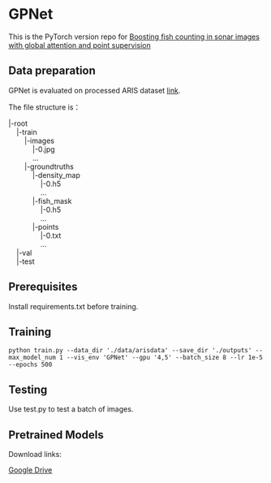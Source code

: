 # GPNet
This is the PyTorch version repo for [Boosting fish counting in sonar images with global attention and point supervision](https://www.sciencedirect.com/science/article/abs/pii/S0952197623012770)

## Data preparation
GPNet is evaluated on processed ARIS dataset [link](https://zenodo.org/records/4717411).

The file structure is：

|-root  
&nbsp;&nbsp;&nbsp;&nbsp;|-train  
&nbsp;&nbsp;&nbsp;&nbsp;&nbsp;&nbsp;&nbsp;&nbsp;|-images  
&nbsp;&nbsp;&nbsp;&nbsp;&nbsp;&nbsp;&nbsp;&nbsp;&nbsp;&nbsp;&nbsp;&nbsp;|-0.jpg  
&nbsp;&nbsp;&nbsp;&nbsp;&nbsp;&nbsp;&nbsp;&nbsp;&nbsp;&nbsp;&nbsp;&nbsp;...  
&nbsp;&nbsp;&nbsp;&nbsp;&nbsp;&nbsp;&nbsp;&nbsp;|-groundtruths  
&nbsp;&nbsp;&nbsp;&nbsp;&nbsp;&nbsp;&nbsp;&nbsp;&nbsp;&nbsp;&nbsp;&nbsp;|-density_map  
&nbsp;&nbsp;&nbsp;&nbsp;&nbsp;&nbsp;&nbsp;&nbsp;&nbsp;&nbsp;&nbsp;&nbsp;&nbsp;&nbsp;&nbsp;&nbsp;|-0.h5  
&nbsp;&nbsp;&nbsp;&nbsp;&nbsp;&nbsp;&nbsp;&nbsp;&nbsp;&nbsp;&nbsp;&nbsp;&nbsp;&nbsp;&nbsp;&nbsp;...  
&nbsp;&nbsp;&nbsp;&nbsp;&nbsp;&nbsp;&nbsp;&nbsp;&nbsp;&nbsp;&nbsp;&nbsp;|-fish_mask   
&nbsp;&nbsp;&nbsp;&nbsp;&nbsp;&nbsp;&nbsp;&nbsp;&nbsp;&nbsp;&nbsp;&nbsp;&nbsp;&nbsp;&nbsp;&nbsp;|-0.h5  
&nbsp;&nbsp;&nbsp;&nbsp;&nbsp;&nbsp;&nbsp;&nbsp;&nbsp;&nbsp;&nbsp;&nbsp;&nbsp;&nbsp;&nbsp;&nbsp;...  
&nbsp;&nbsp;&nbsp;&nbsp;&nbsp;&nbsp;&nbsp;&nbsp;&nbsp;&nbsp;&nbsp;&nbsp;|-points  
&nbsp;&nbsp;&nbsp;&nbsp;&nbsp;&nbsp;&nbsp;&nbsp;&nbsp;&nbsp;&nbsp;&nbsp;&nbsp;&nbsp;&nbsp;&nbsp;|-0.txt  
&nbsp;&nbsp;&nbsp;&nbsp;&nbsp;&nbsp;&nbsp;&nbsp;&nbsp;&nbsp;&nbsp;&nbsp;&nbsp;&nbsp;&nbsp;&nbsp;...  
&nbsp;&nbsp;&nbsp;&nbsp;|-val  
&nbsp;&nbsp;&nbsp;&nbsp;|-test  

## Prerequisites
Install requirements.txt before training.

## Training
```python train.py --data_dir './data/arisdata' --save_dir './outputs' --max_model_num 1 --vis_env 'GPNet' --gpu '4,5' --batch_size 8 --lr 1e-5 --epochs 500```

## Testing
Use test.py to test a batch of images.

## Pretrained Models

Download links:

[Google Drive](https://drive.google.com/file/d/1SfbsIv8z6oTNZP169KmLUSjku86mqXwZ/view?usp=drive_link)
